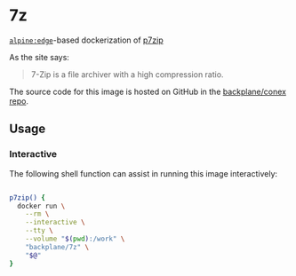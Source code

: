 # 7z

[`alpine:edge`](https://hub.docker.com/_/alpine/)-based dockerization of [p7zip](https://www.7-zip.org/)

As the site says:

> 7-Zip is a file archiver with a high compression ratio.

The source code for this image is hosted on GitHub in the [backplane/conex repo](https://github.com/backplane/conex/tree/main/7z).

## Usage

### Interactive

The following shell function can assist in running this image interactively:

```sh

p7zip() {
  docker run \
    --rm \
    --interactive \
    --tty \
    --volume "$(pwd):/work" \
    "backplane/7z" \
    "$@"
}

```
